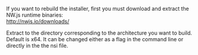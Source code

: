 If you want to rebuild the installer, first you must download and extract the NW.js runtime binaries:  
http://nwjs.io/downloads/  

Extract to the directory corresponding to the architecture you want to build.  
Default is x64. It can be changed either as a flag in the command line or directly in the the nsi file.  

